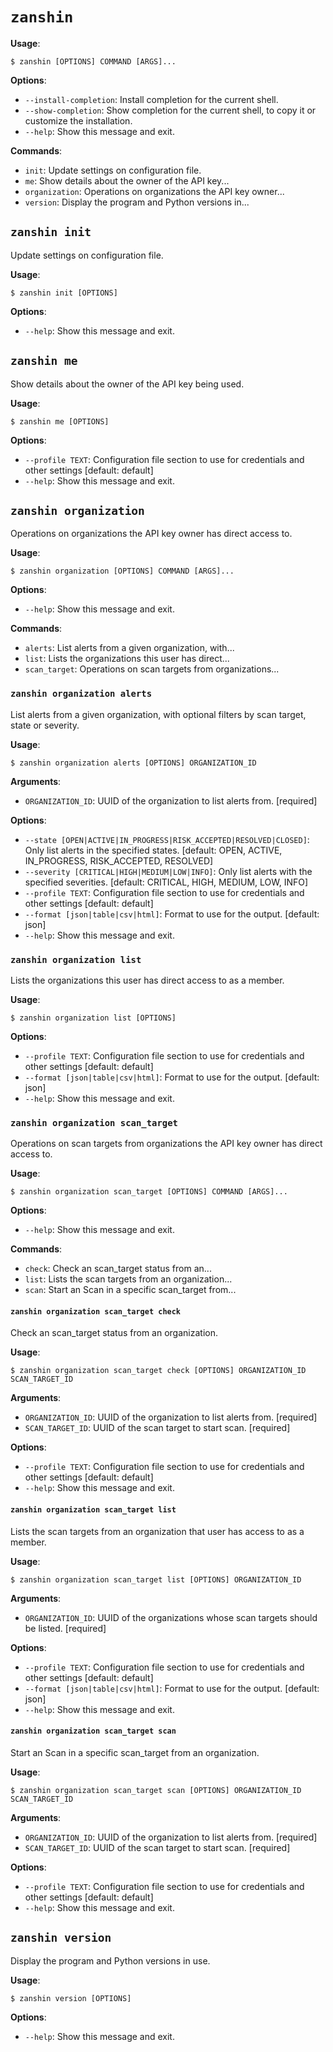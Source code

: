 # `zanshin`

**Usage**:

```console
$ zanshin [OPTIONS] COMMAND [ARGS]...
```

**Options**:

* `--install-completion`: Install completion for the current shell.
* `--show-completion`: Show completion for the current shell, to copy it or customize the installation.
* `--help`: Show this message and exit.

**Commands**:

* `init`: Update settings on configuration file.
* `me`: Show details about the owner of the API key...
* `organization`: Operations on organizations the API key owner...
* `version`: Display the program and Python versions in...

## `zanshin init`

Update settings on configuration file.

**Usage**:

```console
$ zanshin init [OPTIONS]
```

**Options**:

* `--help`: Show this message and exit.

## `zanshin me`

Show details about the owner of the API key being used.

**Usage**:

```console
$ zanshin me [OPTIONS]
```

**Options**:

* `--profile TEXT`: Configuration file section to use for credentials and other settings  [default: default]
* `--help`: Show this message and exit.

## `zanshin organization`

Operations on organizations the API key owner has direct access to.

**Usage**:

```console
$ zanshin organization [OPTIONS] COMMAND [ARGS]...
```

**Options**:

* `--help`: Show this message and exit.

**Commands**:

* `alerts`: List alerts from a given organization, with...
* `list`: Lists the organizations this user has direct...
* `scan_target`: Operations on scan targets from organizations...

### `zanshin organization alerts`

List alerts from a given organization, with optional filters by scan target, state or severity.

**Usage**:

```console
$ zanshin organization alerts [OPTIONS] ORGANIZATION_ID
```

**Arguments**:

* `ORGANIZATION_ID`: UUID of the organization to list alerts from.  [required]

**Options**:

* `--state [OPEN|ACTIVE|IN_PROGRESS|RISK_ACCEPTED|RESOLVED|CLOSED]`: Only list alerts in the specified states.  [default: OPEN, ACTIVE, IN_PROGRESS, RISK_ACCEPTED, RESOLVED]
* `--severity [CRITICAL|HIGH|MEDIUM|LOW|INFO]`: Only list alerts with the specified severities.  [default: CRITICAL, HIGH, MEDIUM, LOW, INFO]
* `--profile TEXT`: Configuration file section to use for credentials and other settings  [default: default]
* `--format [json|table|csv|html]`: Format to use for the output.  [default: json]
* `--help`: Show this message and exit.

### `zanshin organization list`

Lists the organizations this user has direct access to as a member.

**Usage**:

```console
$ zanshin organization list [OPTIONS]
```

**Options**:

* `--profile TEXT`: Configuration file section to use for credentials and other settings  [default: default]
* `--format [json|table|csv|html]`: Format to use for the output.  [default: json]
* `--help`: Show this message and exit.

### `zanshin organization scan_target`

Operations on scan targets from organizations the API key owner has direct access to.

**Usage**:

```console
$ zanshin organization scan_target [OPTIONS] COMMAND [ARGS]...
```

**Options**:

* `--help`: Show this message and exit.

**Commands**:

* `check`: Check an scan_target status from an...
* `list`: Lists the scan targets from an organization...
* `scan`: Start an Scan in a specific scan_target from...

#### `zanshin organization scan_target check`

Check an scan_target status from an organization.

**Usage**:

```console
$ zanshin organization scan_target check [OPTIONS] ORGANIZATION_ID SCAN_TARGET_ID
```

**Arguments**:

* `ORGANIZATION_ID`: UUID of the organization to list alerts from.  [required]
* `SCAN_TARGET_ID`: UUID of the scan target to start scan.  [required]

**Options**:

* `--profile TEXT`: Configuration file section to use for credentials and other settings  [default: default]
* `--help`: Show this message and exit.

#### `zanshin organization scan_target list`

Lists the scan targets from an organization that user has access to as a member.

**Usage**:

```console
$ zanshin organization scan_target list [OPTIONS] ORGANIZATION_ID
```

**Arguments**:

* `ORGANIZATION_ID`: UUID of the organizations whose scan targets should be listed.  [required]

**Options**:

* `--profile TEXT`: Configuration file section to use for credentials and other settings  [default: default]
* `--format [json|table|csv|html]`: Format to use for the output.  [default: json]
* `--help`: Show this message and exit.

#### `zanshin organization scan_target scan`

Start an Scan in a specific scan_target from an organization.

**Usage**:

```console
$ zanshin organization scan_target scan [OPTIONS] ORGANIZATION_ID SCAN_TARGET_ID
```

**Arguments**:

* `ORGANIZATION_ID`: UUID of the organization to list alerts from.  [required]
* `SCAN_TARGET_ID`: UUID of the scan target to start scan.  [required]

**Options**:

* `--profile TEXT`: Configuration file section to use for credentials and other settings  [default: default]
* `--help`: Show this message and exit.

## `zanshin version`

Display the program and Python versions in use.

**Usage**:

```console
$ zanshin version [OPTIONS]
```

**Options**:

* `--help`: Show this message and exit.
